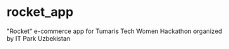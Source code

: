 # rocket_app
"Rocket" e-commerce app for Tumaris Tech Women Hackathon organized by IT Park Uzbekistan
